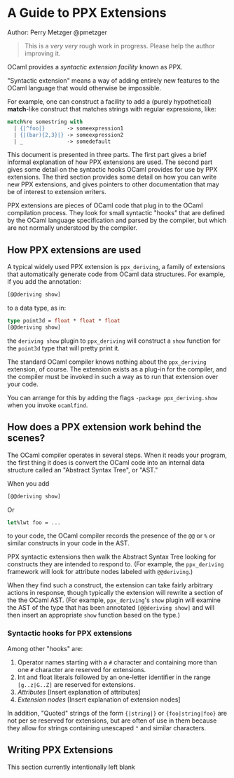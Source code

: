 # A Guide to PPX Extensions

Author: Perry Metzger @pmetzger

> This is a _very very_ rough work in progress. Please help the author
  improving it.

OCaml provides a _syntactic extension facility_ known as
PPX.

"Syntactic extension" means a way of adding entirely new features to
the OCaml language that would otherwise be impossible.

For example, one can construct a facility to add a (purely
hypothetical) **match**-like construct that matches strings with
regular expressions, like:

```ocaml
match%re somestring with
  | {|^foo|}       -> someexpression1
  | {|(bar){2,3}|} -> someexpression2
  | _              -> somedefault
```

This document is presented in three parts. The first part gives a
brief informal explanation of how PPX extensions are used. The second
part gives some detail on the syntactic hooks OCaml provides for use
by PPX extensions. The third section provides some detail on how you
can write new PPX extensions, and gives pointers to other
documentation that may be of interest to extension writers.

PPX extensions are pieces of OCaml code that plug in to the OCaml
compilation process. They look for small  syntactic "hooks" that are defined by
the OCaml language specification and parsed by the compiler, but which
are not normally understood by the compiler.

## How PPX extensions are used

A typical widely used PPX extension is `ppx_deriving`, a family of
extensions that automatically generate code from OCaml data
structures. For example, if you add the annotation:

```ocaml
[@@deriving show]
```

to a data type, as in:

```ocaml
type point3d = float * float * float
[@@deriving show]
```

the `deriving show` plugin to `ppx_deriving` will construct a `show`
function for the `point3d` type that will pretty print it.

The standard OCaml compiler knows nothing about the `ppx_deriving`
extension, of course. The extension exists as a plug-in for the
compiler, and the compiler must be invoked in such a way as to run
that extension over your code.

You can arrange for this by adding the flags `-package
ppx_deriving.show` when you invoke `ocamlfind`.

## How does a PPX extension work behind the scenes?

The OCaml compiler operates in several steps. When it reads your
program, the first thing it does is convert the OCaml code into an
internal data structure called an "Abstract Syntax Tree", or "AST."

When you add

```ocaml
[@@deriving show]
```

Or

```ocaml
let%lwt foo = ...
```

to your code, the OCaml compiler records the presence of the `@@` or
`%` or similar constructs in your code in the AST.

PPX syntactic extensions then walk the Abstract Syntax Tree looking
for constructs they are intended to respond to. (For example, the
`ppx_deriving` framework will look for attribute nodes labeled with
`@@deriving`.)

When they find such a construct, the extension can take fairly
arbitrary actions in response, though typically the extension will
rewrite a section of the the OCaml AST. (For example, `ppx_deriving`'s
`show` plugin will examine the AST of the type that has been annotated
`[@@deriving show]` and will then insert an appropriate `show`
function based on the type.)

### Syntactic hooks for PPX extensions

Among other "hooks" are:

1. Operator names starting with a `#` character and containing more than
   one `#` character are reserved for extensions.
2. Int and float literals followed by an one-letter identifier in the
   range `[g..z|G..Z]` are reserved for extensions.
3. _Attributes_ [Insert explanation of attributes]
4. _Extension nodes_ [Insert explanation of extension nodes]

In addition, "Quoted" strings of the form `{|string|}` or
`{foo|string|foo}` are not per se reserved for extensions, but are
often of use in them because they allow for strings containing
unescaped `"` and similar characters.

## Writing PPX Extensions

This section currently intentionally left blank

